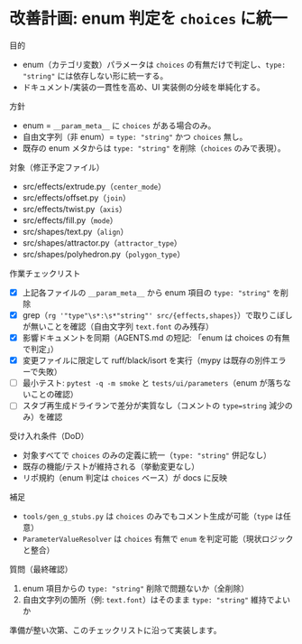 # 改善計画: enum 判定を `choices` に統一

目的
- enum（カテゴリ変数）パラメータは `choices` の有無だけで判定し、`type: "string"` には依存しない形に統一する。
- ドキュメント/実装の一貫性を高め、UI 実装側の分岐を単純化する。

方針
- enum = `__param_meta__` に `choices` がある場合のみ。
- 自由文字列（非 enum）= `type: "string"` かつ `choices` 無し。
- 既存の enum メタからは `type: "string"` を削除（`choices` のみで表現）。

対象（修正予定ファイル）
- src/effects/extrude.py（`center_mode`）
- src/effects/offset.py（`join`）
- src/effects/twist.py（`axis`）
- src/effects/fill.py（`mode`）
- src/shapes/text.py（`align`）
- src/shapes/attractor.py（`attractor_type`）
- src/shapes/polyhedron.py（`polygon_type`）

作業チェックリスト
- [x] 上記各ファイルの `__param_meta__` から enum 項目の `type: "string"` を削除
- [x] grep（`rg '"type"\s*:\s*"string"' src/{effects,shapes}`）で取りこぼしが無いことを確認（自由文字列 `text.font` のみ残存）
- [x] 影響ドキュメントを同期（AGENTS.md の短記: 「enum は choices の有無で判定」）
- [x] 変更ファイルに限定して ruff/black/isort を実行（mypy は既存の別件エラーで失敗）
- [ ] 最小テスト: `pytest -q -m smoke` と `tests/ui/parameters`（enum が落ちないことの確認）
- [ ] スタブ再生成ドライランで差分が実質なし（コメントの `type=string` 減少のみ）を確認

受け入れ条件（DoD）
- 対象すべてで `choices` のみの定義に統一（`type: "string"` 併記なし）
- 既存の機能/テストが維持される（挙動変更なし）
- リポ規約（enum 判定は `choices` ベース）が docs に反映

補足
- `tools/gen_g_stubs.py` は `choices` のみでもコメント生成が可能（`type` は任意）
- `ParameterValueResolver` は `choices` 有無で `enum` を判定可能（現状ロジックと整合）

質問（最終確認）
1) enum 項目からの `type: "string"` 削除で問題ないか（全削除）
2) 自由文字列の箇所（例: `text.font`）はそのまま `type: "string"` 維持でよいか

準備が整い次第、このチェックリストに沿って実装します。
